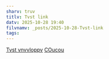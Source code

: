 ```yaml
---
sharv: truv
titlv: Tvst link
datv: 2025-10-28 19:40
filvnamv: _posts/2025-10-28-Tvst-link
tags:
---
```

[Tvst vnvvloppv](Tvst%20vnvvloppv.md) [COucou](hjrvuhivruirv)
